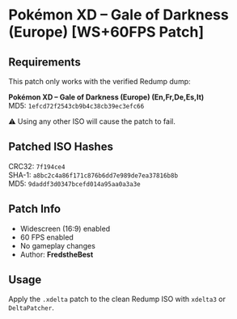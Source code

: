 # Pokémon XD – Gale of Darkness (Europe) [WS+60FPS Patch]

## Requirements
This patch only works with the verified Redump dump:

**Pokémon XD – Gale of Darkness (Europe) (En,Fr,De,Es,It)**  
MD5: `1efcd72f2543cb9b4c38cb39ec3efc66`

⚠️ Using any other ISO will cause the patch to fail.

## Patched ISO Hashes
CRC32: `7f194ce4`  
SHA-1: `a8bc2c4a86f171c876b6dd7e989de7ea37816b8b`  
MD5: `9daddf3d0347bcefd014a95aa0a3a3e`

## Patch Info
- Widescreen (16:9) enabled  
- 60 FPS enabled  
- No gameplay changes  
- Author: **FredstheBest**

## Usage
Apply the `.xdelta` patch to the clean Redump ISO with `xdelta3` or `DeltaPatcher`.